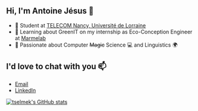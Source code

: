 ## Hi, I'm Antoine Jésus 👋

- 📙 Student at [TELECOM Nancy, Université de Lorraine](https://telecomnancy.univ-lorraine.fr/en)
- 🌱 Learning about GreenIT on my internship as Eco-Conception Engineer at [Marmelab](https://marmelab.com/en/)
- 💞️ Passionate about Computer ~~Magic~~ Science 💻 and Linguistics 🌍

## I'd love to chat with you 📫

- [Email](mailto:antoine.jesus@telecomnancy.net)
- [LinkedIn](https://www.linkedin.com/in/antoine-jesus/)

[![tselmek's GitHub stats](https://github-readme-stats.vercel.app/api?username=tselmek&count_private=true&show_icons=true&hide=stars&custom_title=Antoine%20J%C3%A9sus%20(@tselmek)%20%20GitHub%20stats)](https://github.com/anuraghazra/github-readme-stats)
